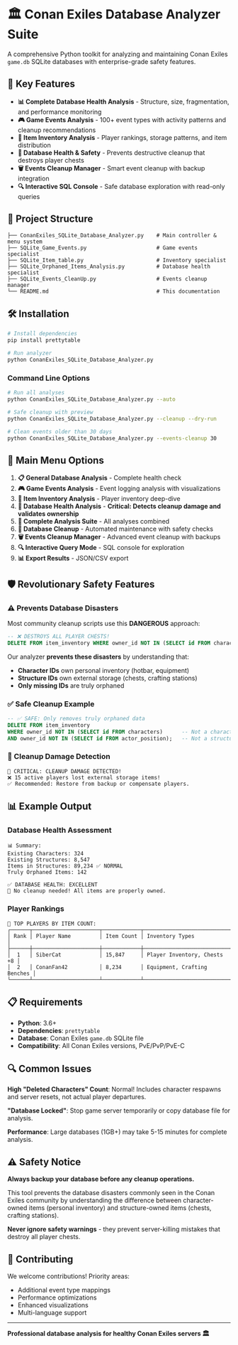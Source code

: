 # 🏛️ Conan Exiles Database Analyzer Suite

A comprehensive Python toolkit for analyzing and maintaining Conan Exiles `game.db` SQLite databases with enterprise-grade safety features.

## 🚀 Key Features

- **📊 Complete Database Health Analysis** - Structure, size, fragmentation, and performance monitoring
- **🎮 Game Events Analysis** - 100+ event types with activity patterns and cleanup recommendations  
- **🎒 Item Inventory Analysis** - Player rankings, storage patterns, and item distribution
- **🏥 Database Health & Safety** - Prevents destructive cleanup that destroys player chests
- **🗑️ Events Cleanup Manager** - Smart event cleanup with backup integration
- **🔍 Interactive SQL Console** - Safe database exploration with read-only queries

## 📁 Project Structure

```
├── ConanExiles_SQLite_Database_Analyzer.py    # Main controller & menu system
├── SQLite_Game_Events.py                      # Game events specialist
├── SQLite_Item_table.py                       # Inventory specialist  
├── SQLite_Orphaned_Items_Analysis.py          # Database health specialist
├── SQLite_Events_CleanUp.py                   # Events cleanup manager
└── README.md                                  # This documentation
```

## 🛠️ Installation

```bash
# Install dependencies
pip install prettytable

# Run analyzer
python ConanExiles_SQLite_Database_Analyzer.py
```

### Command Line Options
```bash
# Run all analyses
python ConanExiles_SQLite_Database_Analyzer.py --auto

# Safe cleanup with preview
python ConanExiles_SQLite_Database_Analyzer.py --cleanup --dry-run

# Clean events older than 30 days
python ConanExiles_SQLite_Database_Analyzer.py --events-cleanup 30
```

## 🎯 Main Menu Options

1. **📋 General Database Analysis** - Complete health check
2. **🎮 Game Events Analysis** - Event logging analysis with visualizations
3. **🎒 Item Inventory Analysis** - Player inventory deep-dive
4. **🏥 Database Health Analysis** - **Critical: Detects cleanup damage and validates ownership**
5. **🔄 Complete Analysis Suite** - All analyses combined
6. **🧹 Database Cleanup** - Automated maintenance with safety checks
7. **🗑️ Events Cleanup Manager** - Advanced event cleanup with backups
8. **🔍 Interactive Query Mode** - SQL console for exploration
9. **📊 Export Results** - JSON/CSV export

## 🛡️ Revolutionary Safety Features

### ⚠️ Prevents Database Disasters
Most community cleanup scripts use this **DANGEROUS** approach:
```sql
-- ❌ DESTROYS ALL PLAYER CHESTS!
DELETE FROM item_inventory WHERE owner_id NOT IN (SELECT id FROM characters);
```

Our analyzer **prevents these disasters** by understanding that:
- **Character IDs** own personal inventory (hotbar, equipment)
- **Structure IDs** own external storage (chests, crafting stations)
- **Only missing IDs** are truly orphaned

### ✅ Safe Cleanup Example
```sql
-- ✅ SAFE: Only removes truly orphaned data
DELETE FROM item_inventory 
WHERE owner_id NOT IN (SELECT id FROM characters)      -- Not a character
AND owner_id NOT IN (SELECT id FROM actor_position);   -- Not a structure
```

### 🚨 Cleanup Damage Detection
```
🚨 CRITICAL: CLEANUP DAMAGE DETECTED!
❌ 15 active players lost external storage items!
✅ Recommended: Restore from backup or compensate players.
```

## 📊 Example Output

### Database Health Assessment
```
📊 Summary:
Existing Characters: 324
Existing Structures: 8,547  
Items in Structures: 89,234 ✅ NORMAL
Truly Orphaned Items: 142

✅ DATABASE HEALTH: EXCELLENT
🎉 No cleanup needed! All items are properly owned.
```

### Player Rankings
```
👥 TOP PLAYERS BY ITEM COUNT:
┌──────┬─────────────────────┬────────────┬─────────────────────────────┐
│ Rank │ Player Name         │ Item Count │ Inventory Types             │
├──────┼─────────────────────┼────────────┼─────────────────────────────┤
│  1   │ SiberCat            │ 15,847     │ Player Inventory, Chests +8 │
│  2   │ ConanFan42          │ 8,234      │ Equipment, Crafting Benches │
└──────┴─────────────────────┴────────────┴─────────────────────────────┘
```

## 📋 Requirements

- **Python**: 3.6+
- **Dependencies**: `prettytable` 
- **Database**: Conan Exiles `game.db` SQLite file
- **Compatibility**: All Conan Exiles versions, PvE/PvP/PvE-C

## 🔍 Common Issues

**High "Deleted Characters" Count**: Normal! Includes character respawns and server resets, not actual player departures.

**"Database Locked"**: Stop game server temporarily or copy database file for analysis.

**Performance**: Large databases (1GB+) may take 5-15 minutes for complete analysis.

## ⚠️ Safety Notice

**Always backup your database before any cleanup operations.**

This tool prevents the database disasters commonly seen in the Conan Exiles community by understanding the difference between character-owned items (personal inventory) and structure-owned items (chests, crafting stations).

**Never ignore safety warnings** - they prevent server-killing mistakes that destroy all player chests.

## 🤝 Contributing

We welcome contributions! Priority areas:
- Additional event type mappings
- Performance optimizations  
- Enhanced visualizations
- Multi-language support

---

**Professional database analysis for healthy Conan Exiles servers 🏛️**
